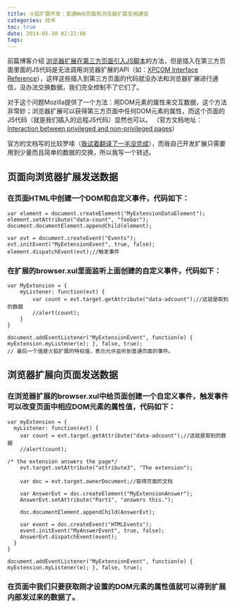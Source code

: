 ```yaml
---
title: 火狐扩展开发：普通Web页面和浏览器扩展互相通信
categories: 技术
toc: true
date: 2014-05-30 02:22:08
tags:
---
```


前篇博客介绍 [浏览器扩展在第三方页面引入JS脚本](http://tonychow.iteye.com/admin/blogs/2070222)的方法，但是插入在第三方页面里面的JS代码是无法调用浏览器扩展的API（如：[XPCOM Interface Reference](https://developer.mozilla.org/en-US/docs/Mozilla/Tech/XPCOM/Reference/Interface)），这样这些插入到第三方页面的代码就没办法和浏览器扩展进行通信，没办法交换数据，我们完全控制不了它们了。

对于这个问题Mozilla提供了一个方法：用DOM元素的属性来交互数据，这个方法非常妙；浏览器扩展可以获得第三方页面中任何DOM元素的属性，而这个页面的JS代码（就是我们插入的远程JS代码）显然也可以。
（官方文档地址：[Interaction between privileged and non-privileged pages](https://developer.mozilla.org/en-US/Add-ons/Code_snippets/Interaction_between_privileged_and_non-privileged_pages)）

官方的文档写的比较罗嗦（[我试着翻译了一半没完成](https://developer.mozilla.org/zh-CN/docs/Code_snippets/Interaction_between_privileged_and_non-privileged_pages)），而我自己开发扩展只需要用到少量而且简单的数据的交换，所以我写一个转述。

## 页面向浏览器扩展发送数据
### 在页面HTML中创建一个DOM和自定义事件，代码如下：
	var element = document.createElement("MyExtensionDataElement");
	element.setAttribute("data-count", "foobar");
	document.documentElement.appendChild(element);

	var evt = document.createEvent("Events");
	evt.initEvent("MyExtensionEvent", true, false);
	element.dispatchEvent(evt);//触发事件
### 在扩展的browser.xul里面监听上面创建的自定义事件，代码如下：
	var MyExtension = {
	    myListener: function(evt) {
	        var count = evt.target.getAttribute("data-adcount");//这就是取到的数据
	        //alert(count);
	    }
	}

	document.addEventListener("MyExtensionEvent", function(e) { myExtension.myListener(e); }, false, true);
	// 最后一个值是火狐扩展的特权值，表示允许监听到普通页面的事件。

## 浏览器扩展向页面发送数据
### 在浏览器扩展的browser.xul中给页面创建一个自定义事件，触发事件可以改变页面中相应DOM元素的属性值，代码如下：
	var myExtension = {
	  myListener: function(evt) {
	    var count = evt.target.getAttribute("data-adcount");//这就是取到的数据
	    //alert(count);

	/* the extension answers the page*/
	    evt.target.setAttribute("attribute3", "The extension");

	    var doc = evt.target.ownerDocument;//取得页面的文档

	    var AnswerEvt = doc.createElement("MyExtensionAnswer");
	    AnswerEvt.setAttribute("Part1", "answers this.");

	    doc.documentElement.appendChild(AnswerEvt);

	    var event = doc.createEvent("HTMLEvents");
	    event.initEvent("MyAnswerEvent", true, false);
	    AnswerEvt.dispatchEvent(event);
	  }
	}

	document.addEventListener("MyExtensionEvent", function(e) { myExtension.myListener(e); }, false, true);

### 在页面中我们只要获取刚才设置的DOM元素的属性值就可以得到扩展内部发过来的数据了。
